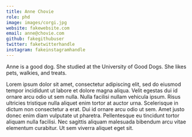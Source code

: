 ```yaml
---
title: Anne Chovie
role: phd
image: images/corgi.jpg
website: fakewebsite.com
email: anne@chovie.com
github: fakegithubuser
twitter: faketwitterhandle
instagram: fakeinstagramhandle
---
```


Anne is a good dog.
She studied at the University of Good Dogs.
She likes pets, walkies, and treats.

Lorem ipsum dolor sit amet, consectetur adipiscing elit, sed do eiusmod tempor incididunt ut labore et dolore magna aliqua.
Velit egestas dui id ornare arcu odio ut sem nulla.
Nulla facilisi nullam vehicula ipsum.
Risus ultricies tristique nulla aliquet enim tortor at auctor urna.
Scelerisque in dictum non consectetur a erat.
Dui id ornare arcu odio ut sem.
Amet justo donec enim diam vulputate ut pharetra.
Pellentesque eu tincidunt tortor aliquam nulla facilisi.
Nec sagittis aliquam malesuada bibendum arcu vitae elementum curabitur.
Ut sem viverra aliquet eget sit.
